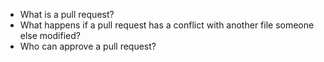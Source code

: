 * What is a pull request?
* What happens if a pull request has a conflict with another file someone else modified?
* Who can approve a pull request?
